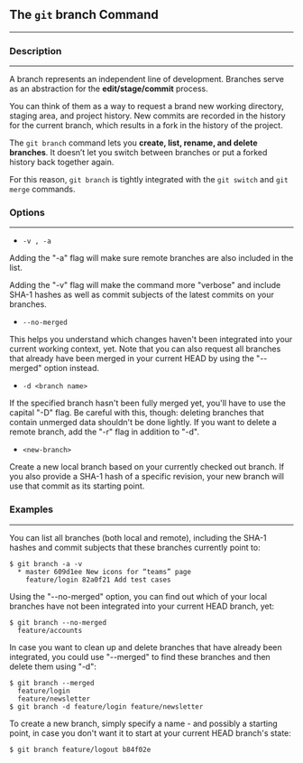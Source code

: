 ## The `git` **branch** Command
---
### Description
---

A branch represents an independent line of development. Branches serve as an abstraction for the **edit/stage/commit** process. 

You can think of them as a way to request a brand new working directory, staging area, and project history. New commits are recorded in the history for the current branch, which results in a fork in the history of the project.

The `git branch` command lets you **create, list, rename, and delete branches**. It doesn’t let you switch between branches or put a forked history back together again.

For this reason, `git branch` is tightly integrated with the `git switch` and `git merge` commands.

### Options 
---

- ```-v , -a ```

Adding the "-a" flag will make sure remote branches are also included in the list.

Adding the "-v" flag will make the command more "verbose" and include SHA-1 hashes as well as commit subjects of the latest commits on your branches.


- ```--no-merged```

This helps you understand which changes haven't been integrated into your current working context, yet. Note that you can also request all branches that already have been merged in your current HEAD by using the "--merged" option instead.


- ```-d <branch name> ```

If the specified branch hasn't been fully merged yet, you'll have to use the capital "-D" flag. Be careful with this, though: deleting branches that contain unmerged data shouldn't be done lightly.
If you want to delete a remote branch, add the "-r" flag in addition to "-d".

- ```<new-branch>```

Create a new local branch based on your currently checked out branch. If you also provide a SHA-1 hash of a specific revision, your new branch will use that commit as its starting point.

### Examples
---
You can list all branches (both local and remote), including the SHA-1 hashes and commit subjects that these branches currently point to:
```
$ git branch -a -v
  * master 609d1ee New icons for “teams” page
    feature/login 82a0f21 Add test cases
```
Using the "--no-merged" option, you can find out which of your local branches have not been integrated into your current HEAD branch, yet:
```
$ git branch --no-merged
  feature/accounts
```
In case you want to clean up and delete branches that have already been integrated, you could use "--merged" to find these branches and then delete them using "-d":
```
$ git branch --merged
  feature/login
  feature/newsletter
$ git branch -d feature/login feature/newsletter
```
To create a new branch, simply specify a name - and possibly a starting point, in case you don't want it to start at your current HEAD branch's state:
```
$ git branch feature/logout b84f02e
```